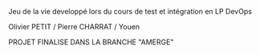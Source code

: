 Jeu de la vie developpé lors du cours de test et intégration en LP DevOps

Olivier PETIT / Pierre CHARRAT / Youen 

PROJET FINALISE DANS LA BRANCHE "AMERGE"
